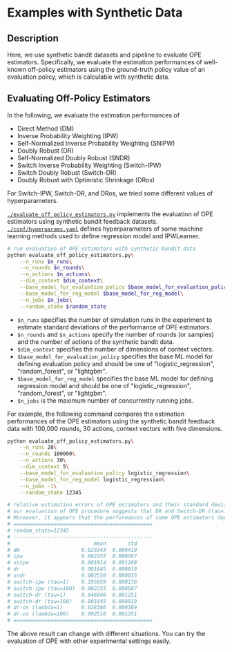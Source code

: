 # Examples with Synthetic Data


## Description

Here, we use synthetic bandit datasets and pipeline to evaluate OPE estimators.
Specifically, we evaluate the estimation performances of well-known off-policy estimators using the ground-truth policy value of an evaluation policy, which is calculable with synthetic data.

## Evaluating Off-Policy Estimators

In the following, we evaluate the estimation performances of
- Direct Method (DM)
- Inverse Probability Weighting (IPW)
- Self-Normalized Inverse Probability Weighting (SNIPW)
- Doubly Robust (DR)
- Self-Normalized Doubly Robust (SNDR)
- Switch Inverse Probability Weighting (Switch-IPW)
- Switch Doubly Robust (Switch-DR)
- Doubly Robust with Optimistic Shrinkage (DRos)

For Switch-IPW, Switch-DR, and DRos, we tried some different values of hyperparameters.

[`./evaluate_off_policy_estimators.py`](./evaluate_off_policy_estimators.py) implements the evaluation of OPE estimators using synthetic bandit feedback datasets.
[`./conf/hyperparams.yaml`](./conf/hyperparams.yaml) defines hyperparameters of some machine learning methods used to define regression model and IPWLearner.

```bash
# run evaluation of OPE estimators with synthetic bandit data
python evaluate_off_policy_estimators.py\
    --n_runs $n_runs\
    --n_rounds $n_rounds\
    --n_actions $n_actions\
    --dim_context $dim_context\
    --base_model_for_evaluation_policy $base_model_for_evaluation_policy\
    --base_model_for_reg_model $base_model_for_reg_model\
    --n_jobs $n_jobs\
    --random_state $random_state
```
- `$n_runs` specifies the number of simulation runs in the experiment to estimate standard deviations of the performance of OPE estimators.
- `$n_rounds` and `$n_actions` specify the number of rounds (or samples) and the number of actions of the synthetic bandit data.
- `$dim_context` specifies the number of dimensions of context vectors.
- `$base_model_for_evaluation_policy` specifies the base ML model for defining evaluation policy and should be one of "logistic_regression", "random_forest", or "lightgbm".
- `$base_model_for_reg_model` specifies the base ML model for defining regression model and should be one of "logistic_regression", "random_forest", or "lightgbm".
- `$n_jobs` is the maximum number of concurrently running jobs.

For example, the following command compares the estimation performances of the OPE estimators using the synthetic bandit feedback data with 100,000 rounds, 30 actions, context vectors with five dimensions.

```bash
python evaluate_off_policy_estimators.py\
    --n_runs 20\
    --n_rounds 100000\
    --n_actions 30\
    --dim_context 5\
    --base_model_for_evaluation_policy logistic_regression\
    --base_model_for_reg_model logistic_regression\
    --n_jobs -1\
    --random_state 12345

# relative estimation errors of OPE estimators and their standard deviations (lower is better).
# our evaluation of OPE procedure suggests that DR and Switch-DR (tau=100) perform better than the other estimators.
# Moreover, it appears that the performances of some OPE estimators depend on the choice of hyperparameters.
# =============================================
# random_state=12345
# ---------------------------------------------
#                           mean       std
# dm                    0.029343  0.000410
# ipw                   0.002255  0.000587
# snipw                 0.001914  0.001268
# dr                    0.001645  0.000919
# sndr                  0.002550  0.000035
# switch-ipw (tau=1)    0.195059  0.000136
# switch-ipw (tau=100)  0.002255  0.000587
# switch-dr (tau=1)     0.046846  0.001251
# switch-dr (tau=100)   0.001645  0.000919
# dr-os (lambda=1)      0.028386  0.000369
# dr-os (lambda=100)    0.002516  0.001351
# =============================================
```

The above result can change with different situations.
You can try the evaluation of OPE with other experimental settings easily.
